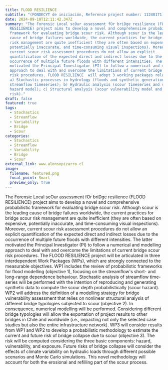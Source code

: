 ```yaml
---
title: FLOOD RESILIENCE
subtitle: "(FONDECYT de iniciación, Reference project number: 11240171)"
date: 2024-09-10T12:11:42.347Z
summary: "The Forensic Local scOur assessment fOr briDge resilience (FLOOD
  RESILIENCE) project aims to develop a novel and comprehensive probabilistic
  framework for evaluating bridge scour risk. Although scour is the leading
  cause of bridge failures worldwide, the current practices for bridge scour
  risk management are quite inefficient (they are often based on expensive,
  potentially inaccurate, and time-consuming visual inspections). Moreover,
  current scour risk assessment procedures do not allow an explicit
  quantification of the expected direct and indirect losses due to the
  occurrence of multiple future floods with different intensities. The latter
  motivated the Principal Investigator (PI) to follow a numerical and modelling
  approach to deal with and overcome the limitations of current bridge scour
  risk procedures. FLOOD RESILIENCE  will adopt 3 working packages related to:
  a) Stochastic processes in hydrology (floods and synthetic generation of
  streamflow timeseries); b) Hydraulic analysis (scour timeseries and scour
  hazard model); c) Structural analysis (scour vulnerability model and scour
  risk)."
draft: false
featured: true
tags:
  - Stochastics
  - Streamflow
  - Variability
  - Bridge
  - Scour
categories:
  - Stochastics
  - Streamflow
  - Variability
  - Bridge
  - Scour
external_link: www.alonsopizarro.cl
image:
  filename: featured.png
  focal_point: Smart
  preview_only: true
---
```

The Forensic Local scOur assessment fOr briDge resilience (FLOOD RESILIENCE) project aims to develop a novel and comprehensive probabilistic framework for evaluating bridge scour risk. Although scour is the leading cause of bridge failures worldwide, the current practices for bridge scour risk management are quite inefficient (they are often based on expensive, potentially inaccurate, and time-consuming visual inspections). Moreover, current scour risk assessment procedures do not allow an explicit quantification of the expected direct and indirect losses due to the occurrence of multiple future floods with different intensities. The latter motivated the Principal Investigator (PI) to follow a numerical and modelling approach to deal with and overcome the limitations of current bridge scour risk procedures. The FLOOD RESILIENCE project will be articulated in three interdependent Work Packages (WPs), which are strongly connected to the measurable objectives. WP1 includes the review of probabilistic frameworks for flood modelling (objective 1), focusing on the streamflow's short- and long-range dependence behaviour. Stochastic analysis of streamflow time-series will be performed with the intention of reproducing and generating synthetic data to compute the scour depth probabilistically (scour hazard). WP2 will address the definition of a modelling strategy for bridge vulnerability assessment that relies on nonlinear structural analysis of different bridge typologies subjected to scour (objective 2). In consequence, numerical modelling will be performed. Considering different bridge typologies will allow the exportation of project results to other bridges in Chile and worldwide (i.e., impacting not only the selected case studies but also the entire infrastructure network). WP3 will consider results from WP1 and WP2 to develop a probabilistic methodology to estimate the current and future risk of bridge collapse due to scour (objective 3). The risk will be computed considering the three basic components: hazard, vulnerability, and exposure. Future risks of bridge collapse will consider the effects of climate variability on hydraulic loads through different possible scenarios and Monte Carlo simulations. This novel methodology will account for both the erosional and refilling part of the scour process.